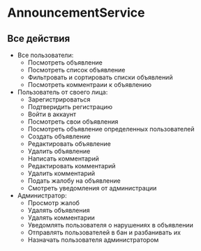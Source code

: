 # AnnouncementService

## Все действия
- Все пользователи:
    - Посмотреть объявление
    - Посмотреть список объявление
    - Фильтровать и сортировать списки объявлений
    - Посмотреть комментраии к объявлению
- Пользователь от своего лица:
    - Зарегистрироваться
    - Подтверидить регистрацию
    - Войти в аккаунт
    - Посмотреть свои объявления
    - Посмотреть объявление определенных пользователей
    - Создать объявление
    - Редактировать объявление
    - Удалить объявление
    - Написать комментарий
    - Редактировать комментарий
    - Удалить комментарий
    - Подать жалобу на объявление
    - Смотреть уведомления от администрации
- Администратор:
    - Просмотр жалоб
    - Удалять объявления
    - Удалять комментарии
    - Уведомлять пользователя о нарушениях в объявлении
    - Отправлять пользователей в бан и разбанивать их
    - Назначать пользователя администратором

